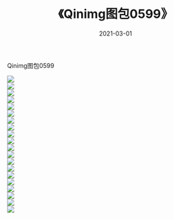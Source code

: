 ﻿---
layout: post
title:  《Qinimg图包0599》
date:   2021-03-01
img: http://imgx.orgx.ga/Qinimg图包/Qinimg图包0599/000.jpg
categories: [美女, 清纯, 唯美]
---

Qinimg图包0599

 ![](http://imgx.orgx.ga/Qinimg图包/Qinimg图包0599/001.jpg) <br>![](http://imgx.orgx.ga/Qinimg图包/Qinimg图包0599/002.jpg) <br>![](http://imgx.orgx.ga/Qinimg图包/Qinimg图包0599/003.jpg) <br>![](http://imgx.orgx.ga/Qinimg图包/Qinimg图包0599/004.jpg) <br>![](http://imgx.orgx.ga/Qinimg图包/Qinimg图包0599/005.jpg) <br>![](http://imgx.orgx.ga/Qinimg图包/Qinimg图包0599/006.jpg) <br>![](http://imgx.orgx.ga/Qinimg图包/Qinimg图包0599/007.jpg) <br>![](http://imgx.orgx.ga/Qinimg图包/Qinimg图包0599/008.jpg) <br>![](http://imgx.orgx.ga/Qinimg图包/Qinimg图包0599/009.jpg) <br>![](http://imgx.orgx.ga/Qinimg图包/Qinimg图包0599/010.jpg) <br>![](http://imgx.orgx.ga/Qinimg图包/Qinimg图包0599/011.jpg) <br>![](http://imgx.orgx.ga/Qinimg图包/Qinimg图包0599/012.jpg) <br>![](http://imgx.orgx.ga/Qinimg图包/Qinimg图包0599/013.jpg) <br>![](http://imgx.orgx.ga/Qinimg图包/Qinimg图包0599/014.jpg) <br>![](http://imgx.orgx.ga/Qinimg图包/Qinimg图包0599/015.jpg) <br>![](http://imgx.orgx.ga/Qinimg图包/Qinimg图包0599/016.jpg) <br>![](http://imgx.orgx.ga/Qinimg图包/Qinimg图包0599/017.jpg) <br>![](http://imgx.orgx.ga/Qinimg图包/Qinimg图包0599/018.jpg) <br>![](http://imgx.orgx.ga/Qinimg图包/Qinimg图包0599/019.jpg) <br>![](http://imgx.orgx.ga/Qinimg图包/Qinimg图包0599/020.jpg) <br>